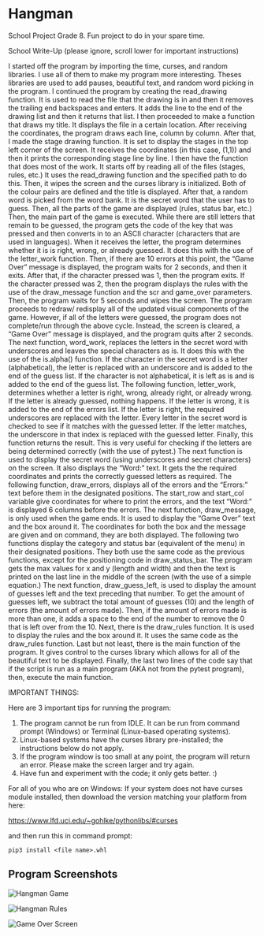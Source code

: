 # Hangman
School Project Grade 8. Fun project to do in your spare time.

School Write-Up (please ignore, scroll lower for important instructions)

I started off the program by importing the time, curses, and random libraries. I use all of them to make my program more interesting. Theses libraries are used to add pauses, beautiful text, and random word picking in the program. I continued the program by creating the read_drawing function. It is used to read the file that the drawing is in and then it removes the trailing end backspaces and enters. It adds the line to the end of the drawing list and then it returns that list. I then proceeded to make a function that draws my title. It displays the file in a certain location. After receiving the coordinates, the program draws each line, column by column. After that, I made the stage drawing function. It is set to display the stages in the top left corner of the screen. It receives the coordinates (in this case, (1,1)) and then it prints the corresponding stage line by line. I then have the function that does most of the work. It starts off by reading all of the files (stages, rules, etc.) It uses the read_drawing function and the specified path to do this. Then, it wipes the screen and the curses library is initialized. Both of the colour pairs are defined and the title is displayed. After that, a random word is picked from the word bank. It is the secret word that the user has to guess. Then, all the parts of the game are displayed (rules, status bar, etc.) Then, the main part of the game is executed. While there are still letters that remain to be guessed, the program gets the code of the key that was pressed and then converts in to an ASCII character (characters that are used in languages). When it receives the letter, the program determines whether it is is right, wrong, or already guessed. It does this with the use of the letter_work function. Then, if there are 10 errors at this point, the “Game Over” message is displayed, the program waits for 2 seconds, and then it exits. After that, if the character pressed was 1, then the program exits. If the character pressed was 2, then the program displays the rules with the use of the draw_message function and the scr and game_over parameters. Then, the program waits for 5 seconds and wipes the screen. The program proceeds to redraw/ redisplay all of the updated visual components of the game. However, if all of the letters were guessed, the program does not complete/run through the above cycle. Instead, the screen is cleared, a “Game Over” message is displayed, and the program quits after 2 seconds. The next function, word_work, replaces the letters in the secret word with underscores and leaves the special characters as is. It does this with the use of the is.alpha() function. If the character in the secret word is a letter (alphabetical), the letter is replaced with an underscore and is added to the end of the guess list. If the character is not alphabetical, it is left as is and is added to the end of the guess list. The following function, letter_work, determines whether a letter is right, wrong, already right, or already wrong. If the letter is already guessed, nothing happens. If the letter is wrong, it is added to the end of the errors list. If the letter is right, the required underscores are replaced with the letter. Every letter in the secret word is checked to see if it matches with the guessed letter. If the letter matches, the underscore in that index is replaced with the guessed letter. Finally, this function returns the result. This is very useful for checking if the letters are being determined correctly (with the use of pytest.) The next function is used to display the secret word (using underscores and secret characters) on the screen. It also displays the “Word:” text. It gets the the required coordinates and prints the correctly guessed letters as required. The following function, draw_errors, displays all of the errors and the “Errors:” text before them in the designated positions. The start_row and start_col variable give coordinates for where to print the errors, and the text “Word:” is displayed 6 columns before the errors. The next function, draw_message, is only used when the game ends. It is used to display the “Game Over” text and the box around it. The coordinates for both the box and the message are given and on command, they are both displayed. The following two functions display the category and status bar (equivalent of the menu) in their designated positions. They both use the same code as the previous functions, except for the positioning code in draw_status_bar. The program gets the max values for x and y (length and width) and then the text is printed on the last line in the middle of the screen (with the use of a simple equation.) The next function, draw_guess_left, is used to display the amount of guesses left and the text preceding that number. To get the amount of guesses left, we subtract the total amount of guesses (10) and the length of errors (the amount of errors made). Then, if the amount of errors made is more than one, it adds a space to the end of the number to remove the 0 that is left over from the 10. Next, there is the draw_rules function. It is used to display the rules and the box around it. It uses the same code as the draw_rules function. Last but not least, there is the main function of the program. It gives control to the curses library which allows for all of the beautiful text to be displayed. Finally, the last two lines of the code say that if the script is run as a main program (AKA not from the pytest program), then, execute the main function.


IMPORTANT THINGS:


Here are 3 important tips for running the program:
1. The program cannot be run from IDLE. It can be run from command prompt (Windows) or Terminal (Linux-based operating systems).
2. Linux-based systems have the curses library pre-installed; the instructions below do not apply.
3. If the program window is too small at any point, the program will return an error. Please make the screen larger and try again.
4. Have fun and experiment with the code; it only gets better. :)


For all of you who are on Windows:
  If your system does not have curses module installed, then download the version matching your platform from here:

https://www.lfd.uci.edu/~gohlke/pythonlibs/#curses

  and then run this in command prompt:

```pip3 install <file name>.whl```

## Program Screenshots

![Hangman Game](./screenshots/hangman_game.png)

![Hangman Rules](./screenshots/rules.png)

![Game Over Screen](./screenshots/game_over.png)
